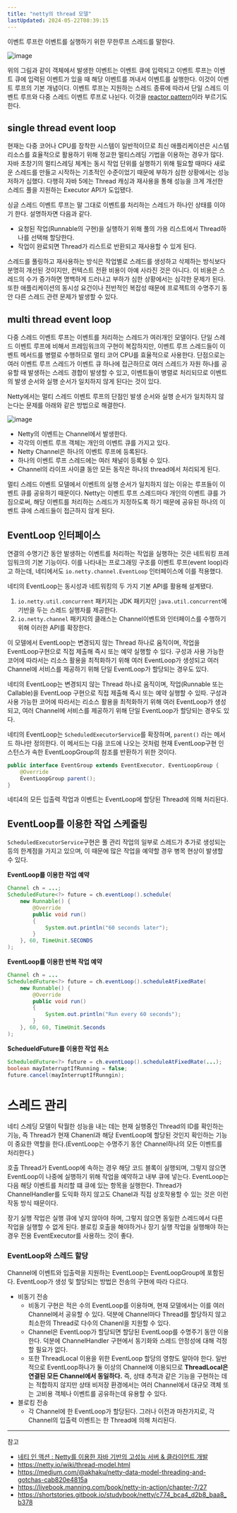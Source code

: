 ```yaml
---
title: "netty의 thread 모델"
lastUpdated: 2024-05-22T08:39:15
---
```


이벤트 루프란 이벤트를 실행하기 위한 무한루프 스레드를 말한다.

![image](https://github.com/rlaisqls/rlaisqls/assets/81006587/513a5ad9-3cde-47ec-ad2b-a13b6730e24e)

위의 그림과 같이 객체에서 발생한 이벤트는 이벤트 큐에 입력되고 이벤트 루프는 이벤트 큐에 입력된 이벤트가 있을 때 해당 이벤트를 꺼내서 이벤트를 실행한다. 이것이 이벤트 루프의 기본 개념이다. 이벤트 루프는 지원하는 스레드 종류에 따라서 단일 스레드 이벤트 루프와 다중 스레드 이벤트 루프로 나뉜다. 이것을 [reactor pattern](../%EB%B9%84%EB%8F%99%EA%B8%B0/reactor/Reactor%20Pattern%EA%B3%BC%E2%80%85event%E2%80%85loop.md)이라 부르기도 한다.

## single thread event loop

현재는 다중 코어나 CPU를 장착한 시스템이 일반적이므로 최신 애플리케이션은 시스템 리소스를 효율적으로 활용하기 위해 정교한 멀티스레딩 기법을 이용하는 경우가 많다. 자바 초창기의 멀티스레딩 체계는 동시 작업 단위를 실행하기 위해 필요할 때마다 새로운 스레드를 만들고 시작하는 기초적인 수준이었기 때문에 부하가 심한 상황에서는 성능 저하가 심했다. 다행히 자바 5에는 Thread 캐싱과 재사용을 통해 성능을 크게 개선한 스레드 풀을 지원하는 Executor API가 도입됐다.

싱글 스레드 이벤트 루프는 말 그대로 이벤트를 처리하는 스레드가 하나인 상태를 이야기 한다. 설명하자면 다음과 같다.

- 요청된 작업(Runnable의 구현)을 실행하기 위해 풀의 가용 리스트에서 Thread하나를 선택해 할당한다.
- 작업이 완료되면 Thread가 리스트로 반환되고 재사용할 수 있게 된다.

스레드를 풀링하고 재사용하는 방식은 작업별로 스레드를 생성하고 삭제하는 방식보다 분명히 개선된 것이지만, 컨텍스트 전환 비용이 아예 사라진 것은 아니다. 이 비용은 스레드의 수가 증가하면 명백하게 드러나고 부하가 심한 상황에서는 심각한 문제가 된다. 또한 애플리케이션의 동시성 요건이나 전반적인 복잡성 때문에 프로젝트의 수명주기 동안 다른 스레드 관련 문제가 발생할 수 있다.

## multi thread event loop

다중 스레드 이벤트 루프는 이벤트를 처리하는 스레드가 여러개인 모델이다. 단일 스레드 이벤트 루프에 비해서 프레임워크의 구현이 복잡하지만, 이벤트 루프 스레드들이 이벤트 메서드를 병렬로 수행하므로 멀티 코어 CPU를 효율적으로 사용한다. 단점으로는 여러 이벤트 루프 스레드가 이벤트 큐 하나에 접근하므로 여러 스레드가 자원 하나를 공유할 때 발생하는 스레드 경합이 발생할 수 있고, 이벤트들이 병렬로 처리되므로 이벤트의 발생 순서와 실행 순서가 일치하지 않게 된다는 것이 있다.

Netty에서는 멀티 스레드 이벤트 루프의 단점인 발생 순서와 실행 순서가 일치하지 않는다는 문제를 아래와 같은 방법으로 해결한다.

![image](https://github.com/rlaisqls/TIL/assets/81006587/d8d9948d-7387-4568-a4eb-2c8d5e29ccc2)

- Netty의 이벤트는 Channel에서 발생한다.
- 각각의 이벤트 루프 객체는 개인의 이벤트 큐를 가지고 있다.
- Netty Channel은 하나의 이벤트 루프에 등록된다.
- 하나의 이벤트 루프 스레드에는 여러 채널이 등록될 수 있다.
- Channel의 라이프 사이클 동안 모든 동작은 하나의 thread에서 처리되게 된다.

멀티 스레드 이벤트 모델에서 이벤트의 실행 순서가 일치하지 않는 이유는 루프들이 이벤트 큐를 공유하기 때문이다. Netty는 이벤트 루프 스레드마다 개인의 이벤트 큐를 가짐으로써, 해당 이벤트를 처리하는 스레드가 지정하도록 하기 때문에 공유된 하나의 이벤트 큐에 스레드들이 접근하지 않게 된다.

## EventLoop 인터페이스

연결의 수명기간 동안 발생하는 이벤트를 처리하는 작업을 실행하는 것은 네트워킹 프레임워크의 기본 기능이다. 이를 나타내는 프로그래밍 구조를 이벤트 루프(event loop)라고 하는데, 네티에서도 `io.netty.channel.EventLoop` 인터페이스에 이를 적용했다.

네티의 EventLoop는 동시성과 네트워킹의 두 가지 기본 API를 활용해 설계됐다.

1. `io.netty.util.concurrent` 패키지는 JDK 패키지인 `java.util.concurrent`에 기반을 두는 스레드 실행자를 제공한다.
2. `io.netty.channel` 패키지의 클래스는 Channel이벤트와 인터페이스를 수행하기 위해 이러한 API를 확장한다.

이 모델에서 EventLoop는 변경되지 않는 Thread 하나로 움직이며, 작업을 EventLoop구현으로 직접 제출해 즉시 또는 예약 실행할 수 있다. 구성과 사용 가능한 코어에 따라서는 리소스 활용을 최적화하기 위해 여러 EventLoop가 생성되고 여러 Channel에 서비스를 제공하기 위해 단일 EventLoop가 할당되는 경우도 있다.

네티의 EventLoop는 변경되지 않는 Thread 하나로 움직이며, 작업(Runnable 또는 Callable)을 EventLoop 구현으로 직접 제출해 즉시 또는 예약 실행할 수 있따. 구성과 사용 가능한 코어에 따라서는 리소스 활용을 최적화하기 위해 여러 EventLoop가 생성되고, 여러 Channel에 서비스를 제공하기 위해 단일 EventLoop가 할당되는 경우도 있다.

네티의 EventLoop는 `ScheduledExecutorService`를 확장하며, `parent()` 라는 메서드 하나만 정의한다. 이 메서드는 다음 코드에 나오는 것처럼 현재 EventLoop구현 인스턴스가 속한 EventLoopGroup의 참조를 반환하기 위한 것이다.

```java
public interface EventGroup extends EventExecutor, EventLoopGroup {
    @Override
    EventLoopGroup parent();
}
```

네티4의 모든 입출력 작업과 이벤트는 EventLoop에 할당된 Thread에 의해 처리된다.

## EventLoop를 이용한 작업 스케줄링

`ScheduledExecutorService`구현은 풀 관리 작업의 일부로 스레드가 추가로 생성되는 등의 한계점을 가지고 있으며, 이 때문에 많은 작업을 예약할 경우 병목 현상이 발생할 수 있다.

**EventLoop를 이용한 작업 예약**

```java
Channel ch = ...;
ScheduledFuture<?> future = ch.eventLoop().schedule(
    new Runnable() {
        @Override
        public void run()
        {
            System.out.println("60 seconds later");
        }
    }, 60, TimeUnit.SECONDS
);
```

**EventLoop를 이용한 반복 작업 예약**

```java
Channel ch = ...
ScheduledFuture<?> future = ch.eventLoop().scheduleAtFixedRate(
    new Runnable() {
        @Override
        public void run()
        {
            System.out.println("Run every 60 seconds");
        }
    }, 60, 60, TimeUnit.Seconds
);
```

**SchedueldFuture를 이용한 작업 취소**

```java
ScheduledFuture<?> future = ch.eventLoop().scheduleAtFixedRate(...);
boolean mayInterruptIfRunning = false;
future.cancel(mayInterruptIfRunngin);
```

# 스레드 관리

네티 스레딩 모델이 탁월한 성능을 내는 데는 현재 실행중인 Thread의 ID를 확인하는 기능, 즉 Thread가 현재 Chanenl과 해당 EventLoop에 할당된 것인지 확인하는 기능이 중요한 역할을 한다.(EventLoop는 수명주기 동안 Channel하나의 모든 이벤트를 처리한다.)

호출 Thread가 EventLoop에 속하는 경우 해당 코드 블록이 실행되며, 그렇지 않으면 EventLoop이 나중에 실행하기 위해 작업을 예약하고 내부 큐에 넣는다. EventLoop는 다음 해당 이벤트를 처리할 떄 큐에 있는 항목을 실행한다. Thread가 ChannelHandler를 도익화 하지 않고도 Chanel과 직접 상호작용할 수 있는 것은 이런 작동 방식 때문이다.

장기 실행 작업은 실행 큐에 넣지 않아야 하며, 그렇지 않으면 동일한 스레드에서 다른 작업을 실행할 수 없게 된다. 블로킹 호출을 해야하거나 장기 실행 작업을 실행해야 하는 경우 전용 EventExecutor를 사용하느 것이 좋다.

###  EventLoop와 스레드 할당

Channel에 이벤트와 입출력을 지원하는 EventLoop는 EventLoopGroup에 포함된다. EventLoop가 생성 및 할당되는 방법은 전송의 구현에 따라 다르다.

- 비동기 전송
    - 비동기 구현은 적은 수의 EventLoop를 이용하며, 현재 모델에서는 이를 여러 Channel에서 공유할 수 있다. 덕분에 Channel마다 Thread를 할당하지 않고 최소한의 Thread로 다수의 Chanenl을 지원할 수 있다.
    - Channel은 EventLoop가 할당되면 할당된 EventLoop를 수명주기 동안 이용한다. 덕분에 ChannelHandler 구현에서 동기화와 스레드 안정성에 대해 걱정할 필요가 없다.
    - 또한 ThreadLocal 이용을 위한 EventLoop 할당의 영향도 알아야 한다. 일반적으로 EventLoop하나가 둘 이상의 Channel에 이용되므로 **ThreadLocal은 연결된 모든 Channel에서 동일하다.** 즉, 상태 추적과 같은 기능을 구현하는 데는 적합하지 않지만 상태 비저장 환경에서는 여러 Channel에서 대규모 객체 또는 고비용 객체나 이벤트를 공유하는데 유용할 수 있다.
- 블로킹 전송
    - 각 Channel에 한 EventLoop가 할당된다. 그러나 이전과 마찬가지로, 각 Channel의 입출력 이벤트는 한 Thread에 의해 처리된다.

---
참고
- [네티 인 액션 : Netty를 이용한 자바 기반의 고성능 서버 & 클라이언트 개발](https://m.yes24.com/Goods/Detail/25662949)
- https://netty.io/wiki/thread-model.html
- https://medium.com/@akhaku/netty-data-model-threading-and-gotchas-cab820e4815a
- https://livebook.manning.com/book/netty-in-action/chapter-7/27
- https://shortstories.gitbook.io/studybook/netty/c774_bca4_d2b8_baa8_b378